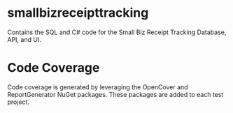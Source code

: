 # smallbizreceipttracking
Contains the SQL and C# code for the Small Biz Receipt Tracking Database, API, and UI.

# Code Coverage
Code coverage is generated by leveraging the OpenCover and ReportGenerator NuGet packages. These packages are added to each test project. 
